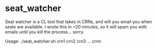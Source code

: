 # seat_watcher

Seat watcher is a CL tool that takes in CRNs, and will you email you when seats are available. I wrote this in ~20 minutes, so it will spam you with emails until you kill the process... sorry.

Usage:
  ./seat_watcher.sh crn1 crn2 crn3 ... crnn
